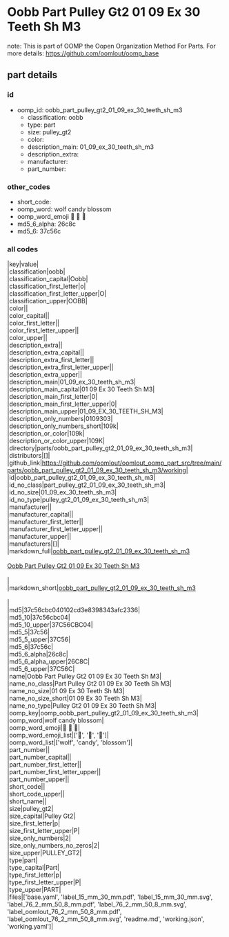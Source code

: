 # Oobb Part Pulley Gt2 01 09 Ex 30 Teeth Sh M3  

note: This is part of OOMP the Oopen Organization Method For Parts. For more details: https://github.com/oomlout/oomp_base

##  part details





### id
* oomp_id: oobb_part_pulley_gt2_01_09_ex_30_teeth_sh_m3
  * classification: oobb
  * type: part
  * size: pulley_gt2
  * color: 
  * description_main: 01_09_ex_30_teeth_sh_m3
  * description_extra: 
  * manufacturer: 
  * part_number: 

### other_codes
* short_code: 
* oomp_word: wolf candy blossom
* oomp_word_emoji :wolf: :candy: :blossom:
* md5_6_alpha: 26c8c
* md5_6: 37c56c

### all codes 
|key|value|  
|classification|oobb|  
|classification_capital|Oobb|  
|classification_first_letter|o|  
|classification_first_letter_upper|O|  
|classification_upper|OOBB|  
|color||  
|color_capital||  
|color_first_letter||  
|color_first_letter_upper||  
|color_upper||  
|description_extra||  
|description_extra_capital||  
|description_extra_first_letter||  
|description_extra_first_letter_upper||  
|description_extra_upper||  
|description_main|01_09_ex_30_teeth_sh_m3|  
|description_main_capital|01 09 Ex 30 Teeth Sh M3|  
|description_main_first_letter|0|  
|description_main_first_letter_upper|0|  
|description_main_upper|01_09_EX_30_TEETH_SH_M3|  
|description_only_numbers|0109303|  
|description_only_numbers_short|109k|  
|description_or_color|109k|  
|description_or_color_upper|109K|  
|directory|parts/oobb_part_pulley_gt2_01_09_ex_30_teeth_sh_m3|  
|distributors|[]|  
|github_link|https://github.com/oomlout/oomlout_oomp_part_src/tree/main/parts/oobb_part_pulley_gt2_01_09_ex_30_teeth_sh_m3/working|  
|id|oobb_part_pulley_gt2_01_09_ex_30_teeth_sh_m3|  
|id_no_class|part_pulley_gt2_01_09_ex_30_teeth_sh_m3|  
|id_no_size|01_09_ex_30_teeth_sh_m3|  
|id_no_type|pulley_gt2_01_09_ex_30_teeth_sh_m3|  
|manufacturer||  
|manufacturer_capital||  
|manufacturer_first_letter||  
|manufacturer_first_letter_upper||  
|manufacturer_upper||  
|manufacturers|[]|  
|markdown_full|[oobb_part_pulley_gt2_01_09_ex_30_teeth_sh_m3](https://github.com/oomlout/oomlout_oomp_part_src/tree/main/parts/oobb_part_pulley_gt2_01_09_ex_30_teeth_sh_m3/working)<br>[](https://github.com/oomlout/oomlout_oomp_part_src/tree/main/parts/oobb_part_pulley_gt2_01_09_ex_30_teeth_sh_m3/working)<br>[Oobb Part Pulley Gt2 01 09 Ex 30 Teeth Sh M3](https://github.com/oomlout/oomlout_oomp_part_src/tree/main/parts/oobb_part_pulley_gt2_01_09_ex_30_teeth_sh_m3/working)<br><br>|  
|markdown_short|[oobb_part_pulley_gt2_01_09_ex_30_teeth_sh_m3](https://github.com/oomlout/oomlout_oomp_part_src/tree/main/parts/oobb_part_pulley_gt2_01_09_ex_30_teeth_sh_m3/working)<br><br>|  
|md5|37c56cbc040102cd3e8398343afc2336|  
|md5_10|37c56cbc04|  
|md5_10_upper|37C56CBC04|  
|md5_5|37c56|  
|md5_5_upper|37C56|  
|md5_6|37c56c|  
|md5_6_alpha|26c8c|  
|md5_6_alpha_upper|26C8C|  
|md5_6_upper|37C56C|  
|name|Oobb Part Pulley Gt2 01 09 Ex 30 Teeth Sh M3|  
|name_no_class|Part Pulley Gt2 01 09 Ex 30 Teeth Sh M3|  
|name_no_size|01 09 Ex 30 Teeth Sh M3|  
|name_no_size_short|01 09 Ex 30 Teeth Sh M3|  
|name_no_type|Pulley Gt2 01 09 Ex 30 Teeth Sh M3|  
|oomp_key|oomp_oobb_part_pulley_gt2_01_09_ex_30_teeth_sh_m3|  
|oomp_word|wolf candy blossom|  
|oomp_word_emoji|:wolf: :candy: :blossom:|  
|oomp_word_emoji_list|[':wolf:', ':candy:', ':blossom:']|  
|oomp_word_list|['wolf', 'candy', 'blossom']|  
|part_number||  
|part_number_capital||  
|part_number_first_letter||  
|part_number_first_letter_upper||  
|part_number_upper||  
|short_code||  
|short_code_upper||  
|short_name||  
|size|pulley_gt2|  
|size_capital|Pulley Gt2|  
|size_first_letter|p|  
|size_first_letter_upper|P|  
|size_only_numbers|2|  
|size_only_numbers_no_zeros|2|  
|size_upper|PULLEY_GT2|  
|type|part|  
|type_capital|Part|  
|type_first_letter|p|  
|type_first_letter_upper|P|  
|type_upper|PART|  
|files|['base.yaml', 'label_15_mm_30_mm.pdf', 'label_15_mm_30_mm.svg', 'label_76_2_mm_50_8_mm.pdf', 'label_76_2_mm_50_8_mm.svg', 'label_oomlout_76_2_mm_50_8_mm.pdf', 'label_oomlout_76_2_mm_50_8_mm.svg', 'readme.md', 'working.json', 'working.yaml']|  
